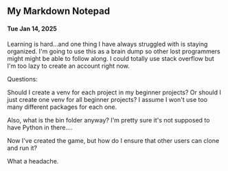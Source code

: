 ## My Markdown Notepad

#### Tue Jan 14, 2025

Learning is hard...and one thing I have always struggled with is staying organized. I'm going to use this as a brain dump so other lost programmers might might be able to follow along. I could totally use stack overflow but I'm too lazy to create an account right now. 

Questions:

Should I create a venv for each project in my beginner projects? Or should I just create one venv for all beginner projects? I assume I won't use too many different packages for each one.

Also, what is the bin folder anyway? I'm pretty sure it's not supposed to have Python in there....

Now I've created the game, but how do I ensure that other users can clone and run it?

What a headache.
